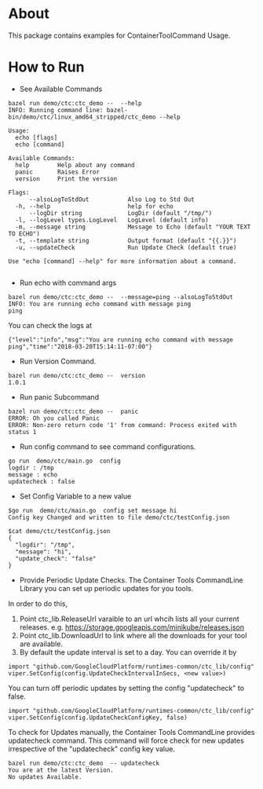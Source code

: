 # About

This package contains examples for ContainerToolCommand Usage.

# How to Run
* See Available Commands
``` shell
bazel run demo/ctc:ctc_demo --  --help
INFO: Running command line: bazel-bin/demo/ctc/linux_amd64_stripped/ctc_demo --help

Usage:
  echo [flags]
  echo [command]

Available Commands:
  help        Help about any command
  panic       Raises Error
  version     Print the version

Flags:
      --alsoLogToStdOut           Also Log to Std Out
  -h, --help                      help for echo
      --logDir string             LogDir (default "/tmp/")
  -l, --logLevel types.LogLevel   LogLevel (default info)
  -m, --message string            Message to Echo (default "YOUR TEXT TO ECHO")
  -t, --template string           Output format (default "{{.}}")
  -u, --updateCheck               Run Update Check (default true)

Use "echo [command] --help" for more information about a command.


```
* Run echo with command args
``` shell
bazel run demo/ctc:ctc_demo --  --message=ping --alsoLogToStdOut
INFO: You are running echo command with message ping
ping
```

You can check the logs at
``` shell
{"level":"info","msg":"You are running echo command with message ping","time":"2018-03-20T15:14:11-07:00"}
```

* Run Version Command.
```shell
bazel run demo/ctc:ctc_demo --  version
1.0.1
```

* Run panic Subcommand
```shell
bazel run demo/ctc:ctc_demo --  panic
ERROR: Oh you called Panic
ERROR: Non-zero return code '1' from command: Process exited with status 1
```

* Run config command to see command configurations.
```shell
go run  demo/ctc/main.go  config
logdir : /tmp
message : echo
updatecheck : false

```
* Set Config Variable to a new value
```shell
$go run  demo/ctc/main.go  config set message hi
Config key Changed and written to file demo/ctc/testConfig.json

$cat demo/ctc/testConfig.json
{
  "logdir": "/tmp",
  "message": "hi",
  "update_check": "false"
}
```

* Provide Periodic Update Checks.
The Container Tools CommandLine Library you can set up periodic updates for you tools.

In order to do this,
1. Point ctc_lib.ReleaseUrl varaible to an url whcih lists all your current releases.
e.g. https://storage.googleapis.com/minikube/releases.json
2. Point ctc_lib.DownloadUrl to link where all the downloads for your tool are available.
3. By default the update interval is set to a day. You can override it by
```shell
import "github.com/GoogleCloudPlatform/runtimes-common/ctc_lib/config"
viper.SetConfig(config.UpdateCheckIntervalInSecs, <new value>)
```

You can turn off periodic updates by setting the config "updatecheck" to false.
```shell
import "github.com/GoogleCloudPlatform/runtimes-common/ctc_lib/config"
viper.SetConfig(config.UpdateCheckConfigKey, false)
```

To check for Updates manually, the Container Tools CommandLine provides updatecheck command.
This command will force check for new updates irrespective of the "updatecheck"
config key value.
```shell
bazel run demo/ctc:ctc_demo  -- updatecheck
You are at the latest Version.
No updates Available.

```

